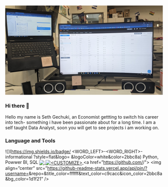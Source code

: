 <img
src= "https://github.com/Sgechuki/Sgechuki/blob/893524320cb7edbe49038243d0abe2cad1d426f3/E95NdwJX0AUykDH.jpg"
alt = " My ReadMe jpg">
### Hi there 👋
Hello my name is Seth Gechuki, an Economist gettting to switch his career into  tech- something i have been passionate about for a long time. I am a self taught Data Analyst, soon you will get to see projects i am working on. 
### Language and Tools
![](https://img.shields.io/badge/
<WORD_LEFT>-<WORD_RIGHT>-informational
?style=flat&logo=<LOGONAME>
&logoColor=white&color=2bbc8a)
Python, Powwer BI, SQL
<a href="https://github.com/<USERNAME>/<USERNAME>">
  <img align="center" src="https://github-readme-stats.vercel.app/api/top-langs/?username=<USERNAME>&hide=java,html,tex&title_color=ffffff&text_color=c9cacc&icon_color=2bbc8a&bg_color=1d1f21&langs_count=3" />
</a>
  <a href="https://github.com/<USERNAME>/<REPONAME>">
  <img align="center" src="https://github-readme-stats.vercel.app/api?username=<USERNAME>&show_icons=true&line_height=27&count_private=true&title_color=ffffff&text_color=c9cacc&icon_color=2bbc8a&bg_color=1d1f21" alt="<CUSTOMIZE>" />
</a>
 <a href=”https://github.com/<USERNAME>/<REPONAME>">
 <img align=”center” src=”https://github-readme-stats.vercel.app/api/pin/?username=<USERNAME>&repo=<REPONAME>&title_color=ffffff&text_color=c9cacc&icon_color=2bbc8a&bg_color=1d1f21" />
</a>
<!--
**Sgechuki/Sgechuki** is a ✨ _special_ ✨ repository because its `README.md` (this file) appears on your GitHub profile.

Here are some ideas to get you started:

- 🔭 I’m currently working on ...
- 🌱 I’m currently learning ...
- 👯 I’m looking to collaborate on ...
- 🤔 I’m looking for help with ...
- 💬 Ask me about ...
- 📫 How to reach me: ...
- 😄 Pronouns: ...
- ⚡ Fun fact: ...
-->
